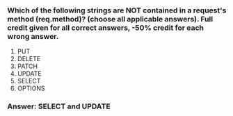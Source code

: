 ### Which of the following strings are NOT contained in a request's method (req.method)?  (choose all applicable answers). Full credit given for all correct answers, -50% credit for each wrong answer.

1. PUT
1. DELETE
1. PATCH
1. UPDATE
1. SELECT
1. OPTIONS


### Answer: SELECT and UPDATE

